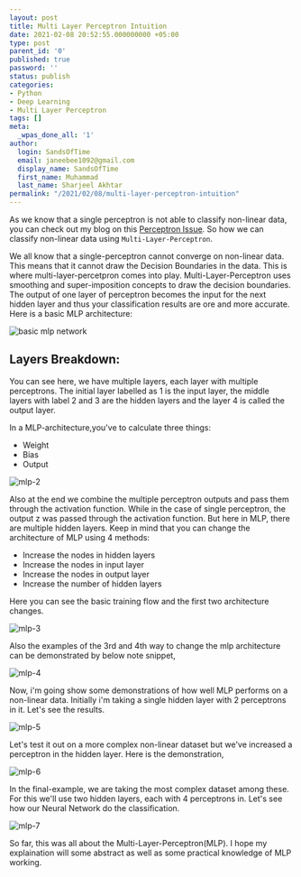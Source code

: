 ```yaml
---
layout: post
title: Multi Layer Perceptron Intuition
date: 2021-02-08 20:52:55.000000000 +05:00
type: post
parent_id: '0'
published: true
password: ''
status: publish
categories:
- Python
- Deep Learning
- Multi Layer Perceptron
tags: []
meta:
  _wpas_done_all: '1'
author:
  login: SandsOfTime
  email: janeebee1092@gmail.com
  display_name: SandsOfTime
  first_name: Muhammad
  last_name: Sharjeel Akhtar
permalink: "/2021/02/08/multi-layer-perceptron-intuition"
---
```

As we know that a single perceptron is not able to classify non-linear data, you can check out my blog on this [Perceptron Issue](/2021/02/07/perceptron-issue-for-non-linear-data). So how we can classify non-linear data using `Multi-Layer-Perceptron`. 

We all know that a single-perceptron cannot converge on non-linear data. This means that it cannot draw the Decision Boundaries in the data. This is where multi-layer-percetpron comes into play. Multi-Layer-Perceptron uses smoothing and super-imposition concepts to draw the decision boundaries. The output of one layer of perceptron becomes the input for the next hidden layer and thus your classification results are ore and more accurate. Here is a basic MLP architecture:

![basic mlp network](/assets/images/clt/multi-layer-perceptron-intuition/mlp-1.jpeg)

## Layers Breakdown:
You can see here, we have multiple layers, each layer with multiple perceptrons. The initial layer labelled as 1 is the input layer, the middle layers with label 2 and 3 are the hidden layers and the layer 4 is called the output layer.

In a MLP-architecture,you've to calculate three things:
* Weight
* Bias
* Output

![mlp-2](/assets/images/clt/multi-layer-perceptron-intuition/mlp-2.jpeg)

Also at the end we combine the multiple perceptron outputs and pass them through the activation function. While in the case of single perceptron, the output z was passed through the activation function. But here in MLP, there are multiple hidden layers. Keep in mind that you can change the architecture of MLP using 4 methods:

* Increase the nodes in hidden layers
* Increase the nodes in input layer
* Increase the nodes in output layer
* Increase the number of hidden layers

Here you can see the basic training flow and the first two architecture changes.

![mlp-3](/assets/images/clt/multi-layer-perceptron-intuition/mlp-3.jpeg)

Also the examples of the 3rd and 4th way to change the mlp architecture can be demonstrated by below note snippet,

![mlp-4](/assets/images/clt/multi-layer-perceptron-intuition/mlp-4.jpeg)

Now, i'm going show some demonstrations of how well MLP performs on a non-linear data. Initially i'm taking a single hidden layer with 2 perceptrons in it. Let's see the results.

![mlp-5](/assets/images/clt/multi-layer-perceptron-intuition/mlp-5.png)

Let's test it out on a more complex non-linear dataset but we've increased a perceptron in the hidden layer. Here is the demonstration,

![mlp-6](/assets/images/clt/multi-layer-perceptron-intuition/mlp-6.png)

In the final-example, we are taking the most complex dataset among these. For this we'll use two hidden layers, each with 4 perceptrons in. Let's see how our Neural Network do the classification.

![mlp-7](/assets/images/clt/multi-layer-perceptron-intuition/mlp-7.png)

So far, this was all about the Multi-Layer-Perceptron(MLP). I hope my explaination will some abstract as well as some practical knowledge of MLP working.  